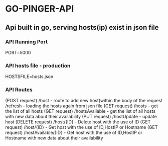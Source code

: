 # GO-PINGER-API

## Api built in go, serving hosts(ip) exist in json file


### API Running Port
PORT=5000

### API hosts file - production
HOSTSFILE=hosts.json

### API Routes

(POST request) /host - route to add new host(within the body of the request 
/refresh - loading the hosts again from json file
(GET request) /hosts - get the list of all hosts
(GET request) /hostsAvailable - get the list of all hosts with new data about their availability
(PUT request) /hostUpdate - update host 
(DELETE request) /host/{ID} - Delete host with the use of ID 
(GET request) /host/{ID} - Get host with the use of ID,HostIP or Hostname
(GET request) /hostAvailable/{ID} - Get host with the use of ID,HostIP or Hostname with new data about their availability
